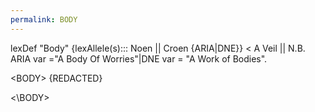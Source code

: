 ```yaml
---
permalink: BODY
---
```

lexDef "Body" {lexAllele(s)::: Noen || Croen {ARIA|DNE}} < A Veil || N.B. ARIA var ="A Body Of Worries"|DNE var = "A Work of Bodies".




\<BODY>
{REDACTED}

\<\BODY>